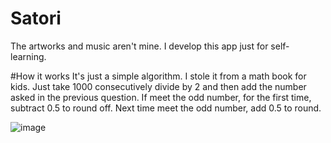 # Satori
The artworks and music aren't mine.
I develop this app just for self-learning.

#How it works
It's just a simple algorithm. I stole it from a math book for kids.
Just take 1000 consecutively divide by 2 and then add the number asked in the previous question.
If meet the odd number, for the first time, subtract 0.5 to round off. Next time meet the odd number, add 0.5 to round.


![image](https://user-images.githubusercontent.com/68549456/130169033-c3464e26-e942-47ca-ae0f-8fa5a99be8d5.png)

